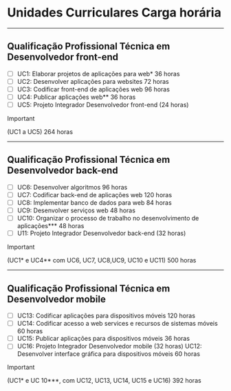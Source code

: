 # Unidades Curriculares Carga horária
---
## Qualificação Profissional Técnica em Desenvolvedor front-end
- [ ] UC1: Elaborar projetos de aplicações para web*	36 horas
- [ ] UC2: Desenvolver aplicações para websites	72 horas
- [ ] UC3: Codificar front-end de aplicações web	96 horas
- [ ] UC4: Publicar aplicações web**	36 horas
- [ ] UC5: Projeto Integrador Desenvolvedor front-end (24 horas)
> [!IMPORTANT]
> (UC1 a UC5) 264 horas
---
## Qualificação Profissional Técnica em Desenvolvedor back-end
- [ ] UC6: Desenvolver algoritmos	96 horas
- [ ] UC7: Codificar back-end de aplicações web	120 horas
- [ ] UC8: Implementar banco de dados para web	84 horas
- [ ] UC9: Desenvolver serviços web	48 horas
- [ ] UC10: Organizar o processo de trabalho no desenvolvimento de aplicações***	48 horas
- [ ] U11: Projeto Integrador Desenvolvedor back-end (32 horas)
> [!IMPORTANT]
> (UC1* e UC4** com UC6, UC7, UC8,UC9, UC10 e UC11)	500 horas
---
## Qualificação Profissional Técnica em Desenvolvedor mobile
- [ ] UC13: Codificar aplicações para dispositivos móveis	120 horas
- [ ] UC14: Codificar acesso a web services e recursos de sistemas móveis	60 horas
- [ ] UC15: Publicar aplicações para dispositivos móveis	36 horas
- [ ] UC16: Projeto Integrador Desenvolvedor mobile (32 horas)	UC12: Desenvolver interface gráfica para dispositivos móveis	60 horas
> [!IMPORTANT]
> (UC1* e UC 10***, com UC12, UC13, UC14, UC15 e UC16)	392 horas


